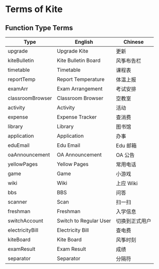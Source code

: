 # Terms of Kite

## Function Type Terms

| Type             | English                | Chinese |
|------------------|------------------------|---------|
| upgrade          | Upgrade Kite           | 更新      |
| kiteBulletin     | Kite Bulletin Board    | 风筝布告栏   |
| timetable        | Timetable              | 课程表     |
| reportTemp       | Report Temperature     | 体温上报    |
| examArr          | Exam Arrangement       | 考试安排    |
| classroomBrowser | Classroom Browser      | 空教室     |
| activity         | Activity               | 活动      |
| expense          | Expense Tracker        | 查消费     |
| library          | Library                | 图书馆     |
| application      | Application            | 办事      |
| eduEmail         | Edu Email              | Edu 邮箱  |
| oaAnnouncement   | OA Announcement        | OA 公告   |
| yellowPages      | Yellow Pages           | 常用电话    |
| game             | Game                   | 小游戏     |
| wiki             | Wiki                   | 上应 Wiki |
| bbs              | BBS                    | 问答      |
| scanner          | Scan                   | 扫一扫     |
| freshman         | Freshman               | 入学信息    |
| switchAccount    | Switch to Regular User | 切换到正式用户 |
| electricityBill  | Electricity Bill       | 查电费     |
| kiteBoard        | Kite Board             | 风筝时刻    |
| examResult       | Exam Result            | 成绩      |
| separator        | Separator              | 分隔符     |
